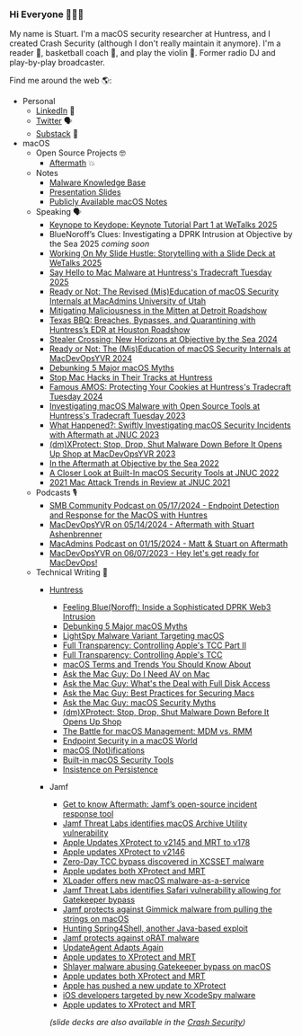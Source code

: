 ### Hi Everyone 👋👨‍💻

My name is Stuart. I'm a macOS security researcher at Huntress, and I created Crash Security (although I don't really maintain it anymore). I'm a reader 📖, basketball coach 🏀, and play the violin 🎻. Former radio DJ and play-by-play broadcaster.

Find me around the web 🌎:
* Personal
  * [LinkedIn](https://www.linkedin.com/in/stuartashenbrenner-721b73127/) 💼
  * [Twitter](https://twitter.com/stuartjash) 🗣
  * [Substack](https://millennialgirldad.substack.com) 👶
* macOS
  * Open Source Projects 🤓
    * [Aftermath](https://github.com/stuartjash/aftermath) 💥
  * Notes
    * [Malware Knowledge Base](https://notes.crashsecurity.io/notes/b/06C749EC-4BB5-4D23-82EF-B64444AF4C5D/Malware-Knowledge-Base)
    * [Presentation Slides](https://notes.crashsecurity.io/notes/b/72DFE831-8492-4162-87D3-1EB2FDCCD13A/Presentations)
    * [Publicly Available macOS Notes](https://notes.crashsecurity.io/notes)
  * Speaking 🗣
    * [Keynope to Keydope: Keynote Tutorial Part 1 at WeTalks 2025](https://www.youtube.com/watch?v=8HVJ0kPYEsk)
    * BlueNoroff’s Clues: Investigating a DPRK Intrusion at Objective by the Sea 2025 _coming soon_
    * [Working On My Slide Hustle: Storytelling with a Slide Deck at WeTalks 2025](https://youtu.be/CuLMtEzyQiA?si=oDLSjU3jTv42Yz1J&t=1390)
    * [Say Hello to Mac Malware at Huntress's Tradecraft Tuesday 2025](https://www.youtube.com/watch?v=eaPXh2HD8vc&list=PLCEYktOUOsrut0iW5jQcScsaNXz1fD4lp&index=1)
    * [Ready or Not: The Revised (Mis)Education of macOS Security Internals at MacAdmins University of Utah](https://stream.lib.utah.edu/index.php?c=details&id=13687)
    * [Mitigating Maliciousness in the Mitten at Detroit Roadshow]()
    * [Texas BBQ: Breaches, Bypasses, and Quarantining with Huntress’s EDR at Houston Roadshow](https://secure-res.craft.do/v2/CRePJYfKkVAUd6o5ZtYNbGCZMPUv7WXhECAgTvoSkGjTbLg6JaF8JDfnEwTfqqS92pNkxRyEHeie1Pu4Cawd83HHRZLM2GJXxwyYJt4tSiQwK7ZqcabV8LbEYjFfSQkiJzveB3phJThciE6638e56QthdF8ZEd7CKnZyWjBK3FV6LRZ9c2U95f7qnZZAKUZUxYtgrvk3bRRK4pnMuzWykYtJm1659aB4hbxH8YLoij7dppNjEz84p4paHVs2QabWTfaWXvikvuptN1rGukaabhjzYf87NU7CJjfmx3k7f2Rk5pnzVr1V5dXmRz8TJDz3UD1YjbNwegvTwhqxdpw1fL9wF6C9Pi/Houston%20Roadshow%202025%20-%20Texas%20BBQ.key)
    * [Stealer Crossing: New Horizons at Objective by the Sea 2024](https://youtu.be/Hv6A2XcUv2s?si=HOk-6J8oajScpekE)
    * [Ready or Not: The (Mis)Education of macOS Security Internals at MacDevOpsYVR 2024](https://www.youtube.com/watch?v=V4FFiIpve4A)
    * [Debunking 5 Major macOS Myths](https://www.huntress.com/blog/debunking-5-major-macos-myths)
    * [Stop Mac Hacks in Their Tracks at Huntress](https://www.youtube.com/watch?v=XUxLQQ5MEEs)
    * [Famous AMOS: Protecting Your Cookies at Huntress's Tradecraft Tuesday 2024](https://youtu.be/oV6zYhGQU6g?si=V5cn5Gs_jv-n2Qzo)
    * [Investigating macOS Malware with Open Source Tools at Huntress's Tradecraft Tuesday 2023](https://www.youtube.com/watch?v=GmlU3oWYcYs)
    * [What Happened?: Swiftly Investigating macOS Security Incidents with Aftermath at JNUC 2023](https://youtu.be/lvfQMnkOZDM?si=QFQe_Qw5192dQXoA)
    * [(dm)XProtect: Stop, Drop, Shut Malware Down Before It Opens Up Shop at MacDevOpsYVR 2023](https://youtu.be/43BIK-e7FBE)
    * [In the Aftermath at Objective by the Sea 2022](https://youtu.be/cC7c-eTGMOQ)
    * [A Closer Look at Built-In macOS Security Tools at JNUC 2022](https://youtu.be/awNRmUapzqg)
    * [2021 Mac Attack Trends in Review at JNUC 2021](https://youtu.be/MTyqN53FWOo)
  * Podcasts 🎙️
    * [SMB Community Podcast on 05/17/2024 - Endpoint Detection and Response for the MacOS with Huntres](https://podcasts.apple.com/us/podcast/smb-community-podcast/id1009543229?i=1000655769491)
    * [MacDevOpsYVR on 05/14/2024 - Aftermath with Stuart Ashenbrenner](https://podcasts.apple.com/us/podcast/macdevopsyvr-podcast/id1502634809?i=1000655619981)
    * [MacAdmins Podcast on 01/15/2024 - Matt & Stuart on Aftermath](https://podcasts.apple.com/us/podcast/mac-admins-podcast/id1097430326?i=1000641691835)
    * [MacDevOpsYVR on 06/07/2023 - Hey let's get ready for MacDevOps!](https://podcasts.apple.com/us/podcast/macdevopsyvr-podcast/id1502634809?i=1000616064309)
  * Technical Writing 📝
    * [Huntress](https://www.huntress.com/blog/author/stuart-ashenbrenner)
      * [Feeling Blue(Noroff): Inside a Sophisticated DPRK Web3 Intrusion](https://www.huntress.com/blog/inside-bluenoroff-web3-intrusion-analysis)
      * [Debunking 5 Major macOS Myths](https://www.huntress.com/blog/debunking-5-major-macos-myths)
      * [LightSpy Malware Variant Targeting macOS](https://www.huntress.com/blog/lightspy-malware-variant-targeting-macos)
      * [Full Transparency: Controlling Apple's TCC Part II](https://www.huntress.com/blog/full-transparency-controlling-apples-tcc-part-ii)
      * [Full Transparency: Controlling Apple's TCC](https://www.huntress.com/blog/full-transparency-controlling-apples-tcc)
      * [macOS Terms and Trends You Should Know About](https://www.huntress.com/blog/macos-terms-and-trends-you-should-know-about)
      * [Ask the Mac Guy: Do I Need AV on Mac](https://www.huntress.com/blog/ask-the-mac-guy-do-i-need-av-on-mac)
      * [Ask the Mac Guy: What's the Deal with Full Disk Access](https://www.huntress.com/blog/ask-the-mac-guy-whats-the-deal-with-full-disk-access)
      * [Ask the Mac Guy: Best Practices for Securing Macs](https://www.huntress.com/blog/ask-the-mac-guy-best-practices-for-securing-macs)
      * [Ask the Mac Guy: macOS Security Myths](https://www.huntress.com/blog/ask-the-mac-guy-macos-security-myths)
      * [(dm)XProtect: Stop, Drop, Shut Malware Down Before It Opens Up Shop](https://www.huntress.com/blog/dmxprotect-stop-drop-shut-malware-down-before-it-opens-up-shop)
      * [The Battle for macOS Management: MDM vs. RMM](https://www.huntress.com/blog/the-battle-for-macos-management-mdm-vs-rmm)
      * [Endpoint Security in a macOS World](https://www.huntress.com/blog/endpoint-security-in-a-macos-world)
      * [macOS (Not)ifications](https://www.huntress.com/blog/macos-notifications?hs_preview=CUMywizO-106929236292)
      * [Built-in macOS Security Tools](https://www.huntress.com/blog/built-in-macos-security-tools)
      * [Insistence on Persistence](https://www.huntress.com/blog/insistence-on-persistence)
    * Jamf
      * [Get to know Aftermath: Jamf’s open-source incident response tool](https://www.jamf.com/blog/aftermath-open-source-incident-response-tool/)
      * [Jamf Threat Labs identifies macOS Archive Utility vulnerability](https://www.jamf.com/blog/jamf-threat-labs-macos-archive-utility-vulnerability/)
      * [Apple Updates XProtect to v2145 and MRT to v178](https://www.jamf.com/blog/apple-updates-xprotect-to-v2145-and-mrt-to-v178/)
      * [Apple updates XProtect to v2146](https://www.jamf.com/blog/apple-updates-xprotect-to-v2146/)
      * [Zero-Day TCC bypass discovered in XCSSET malware](https://www.jamf.com/blog/zero-day-tcc-bypass-discovered-in-xcsset-malware/)
      * [Apple updates both XProtect and MRT](https://www.jamf.com/blog/apple-updates-both-XProtect-and-MRT-this-May/)
      * [XLoader offers new macOS malware-as-a-service](https://www.jamf.com/blog/xloader-macos-malware-as-a-service/)
      * [Jamf Threat Labs identifies Safari vulnerability allowing for Gatekeeper bypass](https://www.jamf.com/blog/jamf-threat-labs-safari-vuln-gatekeeper-bypass/)
      * [Jamf protects against Gimmick malware from pulling the strings on macOS](https://www.jamf.com/blog/jamf-gimmick-malware-pulling-strings-macos/)
      * [Hunting Spring4Shell, another Java-based exploit](https://www.jamf.com/blog/hunting-spring4shell-java-exploit/)
      * [Jamf protects against oRAT malware](https://www.jamf.com/blog/jamf-protects-against-orat-malware/)
      * [UpdateAgent Adapts Again](https://www.jamf.com/blog/updateagent-adapts-again/)
      * [Apple updates to XProtect and MRT](https://www.jamf.com/blog/apple-updates-to-xprotect-and-mrt/)
      * [Shlayer malware abusing Gatekeeper bypass on macOS](https://www.jamf.com/blog/shlayer-malware-abusing-gatekeeper-bypass-on-macos/)
      * [Apple updates both XProtect and MRT](https://www.jamf.com/blog/apple-updates-both-xprotect-and-mrt/)
      * [Apple has pushed a new update to XProtect](https://www.jamf.com/blog/apple-has-pushed-a-new-update-to-xprotect/)
      * [iOS developers targeted by new XcodeSpy malware](https://www.jamf.com/blog/ios-developers-targeted-by-new-xcodespy-malware/)
      * [Apple updates to XProtect and MRT](https://www.jamf.com/blog/apple-updates-to-xprotect-and-mrt/)
     
      *(slide decks are also available in the [Crash Security](https://notes.crashsecurity.io/notes))*

